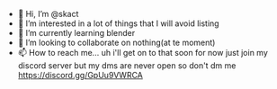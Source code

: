 - 👋 Hi, I’m @skact
- 👀 I’m interested in a lot of things that I will avoid listing
- 🌱 I’m currently learning blender
- 💞️ I’m looking to collaborate on nothing(at te moment)
- 📫 How to reach me... uh i'll get on to that soon for now just join my discord server but my dms are never open so don't dm me
https://discord.gg/GpUu9VWRCA
<!---
skact/skact is a ✨ special ✨ repository because its `README.md` (this file) appears on your GitHub profile.
You can click the Preview link to take a look at your changes.
--->
